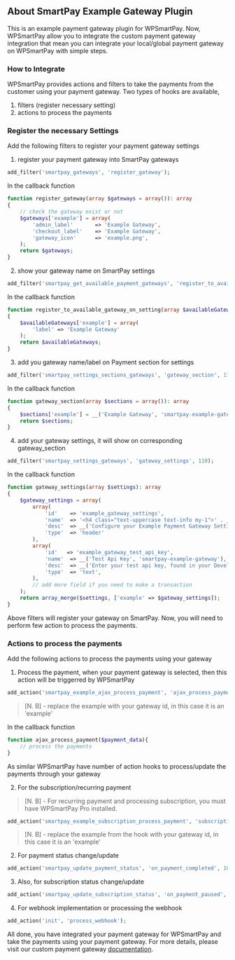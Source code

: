## About SmartPay Example Gateway Plugin
This is an example payment gateway plugin for WPSmartPay. Now, WPSmartPay allow you to integrate the custom payment gateway integration that mean you can integrate your local/global payment gateway on WPSmartPay with simple steps.

### How to Integrate
WPSmartPay provides actions and filters to take the payments from the customer using your payment gateway. 
Two types of hooks are available,
1. filters (register necessary setting)
2. actions to process the payments

### Register the necessary Settings
Add the following filters to register your payment gateway settings
1. register your payment gateway into SmartPay gateways
```php
add_filter('smartpay_gateways', 'register_gateway');
```
In the callback function
```php
function register_gateway(array $gateways = array()): array
{
    // check the gateway exist or not
    $gateways['example'] = array(
        'admin_label'       => 'Example Gateway',
        'checkout_label'    => 'Example Gateway',
        'gateway_icon'      => 'example.png',
    );
    return $gateways;
}
```
2. show your gateway name on SmartPay settings
```php
add_filter('smartpay_get_available_payment_gateways', 'register_to_available_gateway_on_setting');
```
In the callback function
```php
function register_to_available_gateway_on_setting(array $availableGateways = array()): array
{
    $availableGateways['example'] = array(
        'label' => 'Example Gateway'
    );
    return $availableGateways;
}
```

3.  add you gateway name/label on Payment section for settings
```php
add_filter('smartpay_settings_sections_gateways', 'gateway_section', 110);
```
In the callback function
```php
function gateway_section(array $sections = array()): array
{
    $sections['example'] = __('Example Gateway', 'smartpay-example-gateway');
    return $sections;
}
```

4. add your gateway settings, it will show on corresponding gateway_section
```php
add_filter('smartpay_settings_gateways', 'gateway_settings', 110);
```
In the callback function
```php
function gateway_settings(array $settings): array
{
    $gateway_settings = array(
        array(
            'id'    => 'example_gateway_settings',
            'name'  => '<h4 class="text-uppercase text-info my-1">' . __('Example Gateway Settings', 'smartpay-example-gateway') . '</h4>',
            'desc'  => __('Configure your Example Payment Gateway Settings', 'smartpay-pro'),
            'type'  => 'header'
        ),
        array(
            'id'   => 'example_gateway_test_api_key',
            'name'  => __('Test Api Key', 'smartpay-example-gateway'),
            'desc'  => __('Enter your test api key, found in your Developers > API keys', 'smartpay-example-gateway'),
            'type'  => 'text',
        ),
        // add more field if you need to make a transaction
    );
    return array_merge($settings, ['example' => $gateway_settings]);
}
```
Above filters will register your gateway on SmartPay. Now, you will need to perform few action to process the payments.

### Actions to process the payments 
Add the following actions to process the payments using your gateway

1. Process the payment, when your payment gateway is selected, then this action will be triggerred by WPSmartPay
```php
add_action('smartpay_example_ajax_process_payment', 'ajax_process_payment');
```
> [N. B] - replace the example with your gateway id, in this case it is an 'example'

In the callback function
```php
function ajax_process_payment($payment_data){
    // process the payments
}
```

As similar WPSmartPay have number of action hooks to process/update the payments through your gateway

2. For the subscription/recurring payment

>[N. B] - For recurring payment and processing subscription, you must have WPSmartPay Pro installed.
```php
add_action('smartpay_example_subscription_process_payment', 'subscription_process_payment', 10, 2);
```
> [N. B] - replace the example from the hook with your gateway id, in this case it is an 'example'

2. For payment status change/update
```php
add_action('smartpay_update_payment_status', 'on_payment_completed', 10, 3);
```

3. Also, for subscription status change/update
```php
add_action('smartpay_update_subscription_status', 'on_payment_paused', 10, 3);
```

4. For webhook implementation or processing the webhook
```php
add_action('init', 'process_webhook');
```

All done, you have integrated your payment gateway for WPSmartPay and take the payments using your payment gateway.
For more details, please visit our custom payment gateway [documentation](https://wpsmartpay.com/docs/developers/integrations/how-to-integrate-custom-payment-gateway).